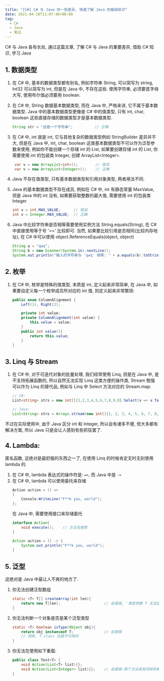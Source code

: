 ```yaml
---
title: "[C#] C# 与 Java 的一些差异, 快速了解 Java 的基础知识"
date: 2021-04-18T11:07:46+08:00
tag:
  - C#
  - Java
  - 笔记
---
```


C# 与 Java 各有长处, 通过这篇文章, 了解 C# 与 Java 的重要差异, 借助 C# 知识, 学习 Java

<!--more-->

## 1. 数据类型

1. 在 C# 中, 基本的数据类型都有别名, 例如字符串 String, 可以简写为 string, Int32 可以简写为 int, 但是在 Java 中, 不存在这些. 使用字符串, 必须要首字母大写, 使用布尔值必须要用 boolean.

2. 在 C# 中, String 数据基本数据类型, 而在 Java 中, 严格来讲, 它不属于基本数据类型. Java 中的基本数据类型更像是 C# 中的值类型, 只有 int, char, boolean 这些直接存储的数据类型才是基本数据类型.
    ```java
    String str = "这是一个字符串";          // 正确
    ```
    
3. 在 C# 中, int 就是 int, 它与其他复杂的数据类型例如 StringBuilder 差异并不大, 但是在 Java 中, int, char, boolean 这类基本数据类型不可以作为泛型参数来使用, 例如你不能创建一个存储 int 的 List, 如果要创建存储 int 的 List, 你需要使用 int 的包装类 Integer, 创建 ArrayList&lt;Integer&gt;. 
    ```java
     var v = new ArrayList<int>();        // 错误
     var v = new ArrayList<Integer>();    // 正确
    ```
    
4. Java 不存在值类型, 只有基本数据类型和引用对象类型, 两者用法不同.

5. Java 的基本数据类型不存在成员, 例如在 C# 中, int 有静态常量 MaxValue, 但是 Java 中的 int 没有, 如果要获取整数的最大值, 需要使用 int 的包装类 Integer
    ```java
    int v = int.MAX_VALUE;      // 错误
    int v = Integer.MAX_VALUE;  // 正确
    ```
    
6. Java 中比较字符串是否相等需要使用实例方法 String.equals(String), 在 C# 中直接使用等于号 '==' 比较即可. 当然, 如果要比较引用是否相同(比较内存地址), 在 C# 中可以使用 object.ReferenceEquals(object, object)

    ```java
    String a = "qwq";
    String b = new Scanner(System.in).nextLine();
    System.out.println("输入的字符串与 'qwq' 相等: " + a.equals(b).toString());
    ```

    



## 2. 枚举

1. 在 C# 中, 枚举是特殊的值类型, 本质是 int, 定义起来非常简单, 在 Java 中, 如果要自定义每一个枚举成员所对应的 int 值, 则定义起来非常繁琐:
    ```java
    public enum ColumnAlignment {
	    Left(1), Right(2);

        private int value;
	    private ColumnAlignment(int value) {
        	this.value = value;
        }
        public int value(){
        	return this.value;
        }
	}
    ```



## 3. Linq 与 Stream

1. 在 C# 中, 对于可迭代对象的批量处理, 我们经常使用 Linq, 但是在 Java 中, 是不支持拓展函数的, 所以自然无法实现 Linq 这类方便的操作类, Stream 勉强可以作为 Linq 的替代品, 例如与 Linq 中 Select 方法对应的 Stream.map:
    ```csharp
    // C#:
    List<string> strs = new int[]{1,2,3,4,5,6,7,8,9,0}.Select(v => v.ToString()).ToList();
    ```
    ```java
    // Java:
    List<String> strs = Arrays.stream(new int[]{1, 2, 3, 4, 5, 6, 7, 8, 9, 0}).map(v -> v.toString()).collect(Collectors.toList());
    ```
不过在实际使用中, 由于 Java 区分 int 和 Integer, 所以会有诸多不便, 但大多都有解决方案, 所以 Java 只是会让人感到有些抓狂罢了.



## 4. Lambda:

匿名函数, 这绝对是最舒服的东西之一了, 在使用 Linq 的时候肯定无时无刻使用 lambda 的.
1. 在 C# 中, lambda 表达式的操作符是: `=>`, 而 Java 中是 `->`
2. 在 C# 中, lambda 可以使用委托来存储
    ```csharp
    Action action = () =>
    {
        Console.WriteLine("F**k you, world");
    };
    ```
    在 Java 中, 需要使用接口来存储委托
    ```java
    interface Action{
        void execute();    // 方法名随意
    }
    
    Action action = () -> {
        System.out.println("F**k you, world");
    }
    ```



## 5. 泛型

这绝对是 Java 中最让人不爽的地方了.
1. 你无法创建泛型数组
    ```java
    static <T> T[] createArray(int len){
        return new T[len];                    // 会报错, '类型参数 T 无法直接实例化'
    }
    ```
2. 你无法判断一个对象是否是某个泛型类型
    ```java
    static <T> boolean isType(Object obj){
        return obj instanceof T;              // 会报错
        // 同样, T.class 也是不可用的
    }
    ```
3. 你无法在使用如下重载:
    ```java
    public class Test<T> {
        void Action(List<T> list){};
        void Action(List<Integer> list){};    // 会报错:两个方法具有同样的擦除
    }
    ```